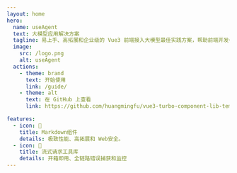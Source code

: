 ```yaml
---
layout: home
hero:
  name: useAgent
  text: 大模型应用解决方案
  tagline: 易上手、高拓展和企业级的 Vue3 前端接入大模型最佳实践方案，帮助前端开发者快速搭建企业级大模型应用。
  image:
    src: /logo.png
    alt: useAgent
  actions:
    - theme: brand
      text: 开始使用
      link: /guide/
    - theme: alt
      text: 在 GitHub 上查看
      link: https://github.com/huangmingfu/vue3-turbo-component-lib-template

features:
  - icon: 🌈
    title: Markdown组件
    details: 极致性能、高拓展和 Web安全。
  - icon: 🔧
    title: 流式请求工具库
    details: 开箱即用、全链路错误捕获和监控
---
```

